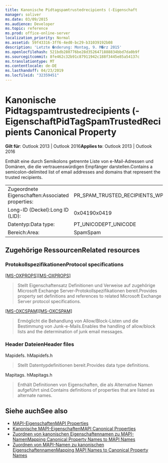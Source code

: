 ```yaml
---
title: Kanonische Pidtagspamtrustedrecipients (-Eigenschaft
manager: soliver
ms.date: 03/09/2015
ms.audience: Developer
ms.topic: reference
ms.prod: office-online-server
localization_priority: Normal
ms.assetid: 59f43316-3ff6-4ed0-bc29-b31039192b08
description: 'Letzte �nderung: Montag, 9. M�rz 2015'
ms.openlocfilehash: 521bdb280776be28d3526471888834bbd7da0b9f
ms.sourcegitcommit: 8fe462c32b91c87911942c188f3445e85a54137c
ms.translationtype: MT
ms.contentlocale: de-DE
ms.lasthandoff: 04/23/2019
ms.locfileid: "32359451"
---
```

# <a name="pidtagspamtrustedrecipients-canonical-property"></a><span data-ttu-id="73d85-103">Kanonische Pidtagspamtrustedrecipients (-Eigenschaft</span><span class="sxs-lookup"><span data-stu-id="73d85-103">PidTagSpamTrustedRecipients Canonical Property</span></span>
 
<span data-ttu-id="73d85-104">**Gilt für**: Outlook 2013 | Outlook 2016</span><span class="sxs-lookup"><span data-stu-id="73d85-104">**Applies to**: Outlook 2013 | Outlook 2016</span></span> 
  
<span data-ttu-id="73d85-105">Enthält eine durch Semikolons getrennte Liste von e-Mail-Adressen und Domänen, die die vertrauenswürdigen Empfänger darstellen.</span><span class="sxs-lookup"><span data-stu-id="73d85-105">Contains a semicolon-delimited list of email addresses and domains that represent the trusted recipients.</span></span>
  
|||
|:-----|:-----|
|<span data-ttu-id="73d85-106">Zugeordnete Eigenschaften:</span><span class="sxs-lookup"><span data-stu-id="73d85-106">Associated properties:</span></span>  <br/> |<span data-ttu-id="73d85-107">PR_SPAM_TRUSTED_RECIPIENTS_W</span><span class="sxs-lookup"><span data-stu-id="73d85-107">PR_SPAM_TRUSTED_RECIPIENTS_W</span></span>  <br/> |
|<span data-ttu-id="73d85-108">Long-ID (Deckel):</span><span class="sxs-lookup"><span data-stu-id="73d85-108">Long ID (LID):</span></span>  <br/> |<span data-ttu-id="73d85-109">0x0419</span><span class="sxs-lookup"><span data-stu-id="73d85-109">0x0419</span></span>  <br/> |
|<span data-ttu-id="73d85-110">Datentyp:</span><span class="sxs-lookup"><span data-stu-id="73d85-110">Data type:</span></span>  <br/> |<span data-ttu-id="73d85-111">PT_UNICODE</span><span class="sxs-lookup"><span data-stu-id="73d85-111">PT_UNICODE</span></span>  <br/> |
|<span data-ttu-id="73d85-112">Bereich:</span><span class="sxs-lookup"><span data-stu-id="73d85-112">Area:</span></span>  <br/> |<span data-ttu-id="73d85-113">Spam</span><span class="sxs-lookup"><span data-stu-id="73d85-113">Spam</span></span>  <br/> |
   
## <a name="related-resources"></a><span data-ttu-id="73d85-114">Zugehörige Ressourcen</span><span class="sxs-lookup"><span data-stu-id="73d85-114">Related resources</span></span>

### <a name="protocol-specifications"></a><span data-ttu-id="73d85-115">Protokollspezifikationen</span><span class="sxs-lookup"><span data-stu-id="73d85-115">Protocol specifications</span></span>

<span data-ttu-id="73d85-116">[[MS-OXPROPS]](https://msdn.microsoft.com/library/f6ab1613-aefe-447d-a49c-18217230b148%28Office.15%29.aspx)</span><span class="sxs-lookup"><span data-stu-id="73d85-116">[[MS-OXPROPS]](https://msdn.microsoft.com/library/f6ab1613-aefe-447d-a49c-18217230b148%28Office.15%29.aspx)</span></span>
  
> <span data-ttu-id="73d85-117">Stellt Eigenschaftensatz Definitionen und Verweise auf zugehörige Microsoft Exchange Server-Protokollspezifikationen bereit.</span><span class="sxs-lookup"><span data-stu-id="73d85-117">Provides property set definitions and references to related Microsoft Exchange Server protocol specifications.</span></span>
    
<span data-ttu-id="73d85-118">[[MS-OXCSPAM]](https://msdn.microsoft.com/library/522f8587-4aed-4cd6-831b-40bd87862189%28Office.15%29.aspx)</span><span class="sxs-lookup"><span data-stu-id="73d85-118">[[MS-OXCSPAM]](https://msdn.microsoft.com/library/522f8587-4aed-4cd6-831b-40bd87862189%28Office.15%29.aspx)</span></span>
  
> <span data-ttu-id="73d85-119">Ermöglicht die Behandlung von Allow/Block-Listen und die Bestimmung von Junk-e-Mails.</span><span class="sxs-lookup"><span data-stu-id="73d85-119">Enables the handling of allow/block lists and the determination of junk email messages.</span></span>
    
### <a name="header-files"></a><span data-ttu-id="73d85-120">Header Dateien</span><span class="sxs-lookup"><span data-stu-id="73d85-120">Header files</span></span>

<span data-ttu-id="73d85-121">Mapidefs. h</span><span class="sxs-lookup"><span data-stu-id="73d85-121">Mapidefs.h</span></span>
  
> <span data-ttu-id="73d85-122">Stellt Datentypdefinitionen bereit.</span><span class="sxs-lookup"><span data-stu-id="73d85-122">Provides data type definitions.</span></span>
    
<span data-ttu-id="73d85-123">Mapitags. h</span><span class="sxs-lookup"><span data-stu-id="73d85-123">Mapitags.h</span></span>
  
> <span data-ttu-id="73d85-124">Enthält Definitionen von Eigenschaften, die als Alternative Namen aufgeführt sind.</span><span class="sxs-lookup"><span data-stu-id="73d85-124">Contains definitions of properties that are listed as alternate names.</span></span>
    
## <a name="see-also"></a><span data-ttu-id="73d85-125">Siehe auch</span><span class="sxs-lookup"><span data-stu-id="73d85-125">See also</span></span>

- [<span data-ttu-id="73d85-126">MAPI-Eigenschaften</span><span class="sxs-lookup"><span data-stu-id="73d85-126">MAPI Properties</span></span>](mapi-properties.md) 
- [<span data-ttu-id="73d85-127">Kanonische MAPI-Eigenschaften</span><span class="sxs-lookup"><span data-stu-id="73d85-127">MAPI Canonical Properties</span></span>](mapi-canonical-properties.md)  
- [<span data-ttu-id="73d85-128">Zuordnen von kanonischen Eigenschaftennamen zu MAPI-Namen</span><span class="sxs-lookup"><span data-stu-id="73d85-128">Mapping Canonical Property Names to MAPI Names</span></span>](mapping-canonical-property-names-to-mapi-names.md)  
- [<span data-ttu-id="73d85-129">Zuordnen von MAPI-Namen zu kanonischen Eigenschaftennamen</span><span class="sxs-lookup"><span data-stu-id="73d85-129">Mapping MAPI Names to Canonical Property Names</span></span>](mapping-mapi-names-to-canonical-property-names.md)

